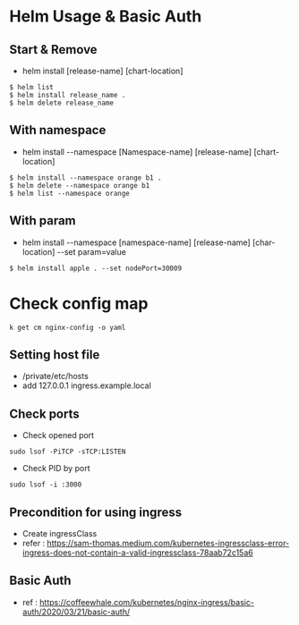 # Helm Usage  & Basic Auth

## Start & Remove 
- helm install [release-name] [chart-location]
```
$ helm list
$ helm install release_name .
$ helm delete release_name
```

## With namespace
- helm install --namespace [Namespace-name] [release-name] [chart-location]
```
$ helm install --namespace orange b1 .
$ helm delete --namespace orange b1
$ helm list --namespace orange
```

## With param
- helm install --namespace [namespace-name] [release-name] [char-location] --set param=value
```
$ helm install apple . --set nodePort=30009
```

# Check config map
```
k get cm nginx-config -o yaml
```

## Setting host file 
- /private/etc/hosts
- add 127.0.0.1 ingress.example.local


## Check ports
- Check opened port
```
sudo lsof -PiTCP -sTCP:LISTEN
```
- Check PID by port
```
sudo lsof -i :3000
```

## Precondition for using ingress
- Create ingressClass
- refer : https://sam-thomas.medium.com/kubernetes-ingressclass-error-ingress-does-not-contain-a-valid-ingressclass-78aab72c15a6

## Basic Auth
- ref : https://coffeewhale.com/kubernetes/nginx-ingress/basic-auth/2020/03/21/basic-auth/
